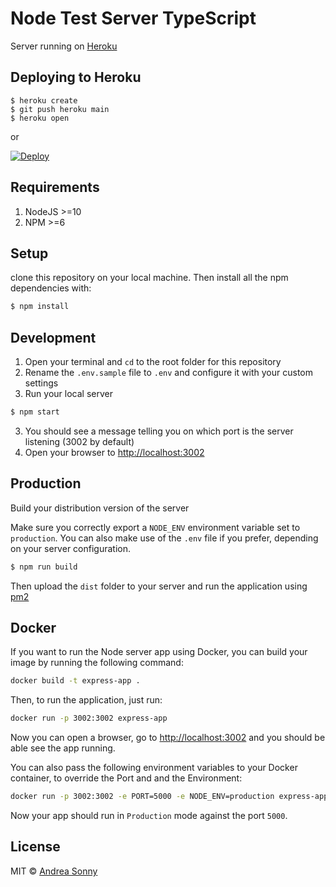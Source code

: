 # Node Test Server TypeScript

Server running on [Heroku](https://node-test-server-ts.herokuapp.com/)

## Deploying to Heroku

```
$ heroku create
$ git push heroku main
$ heroku open
```
or

<a href="https://heroku.com/deploy?template=https://github.com/andreasonny83/node-test-server-ts/tree/main">
  <img src="https://www.herokucdn.com/deploy/button.svg" alt="Deploy">
</a>

## Requirements

1.  NodeJS >=10
2.  NPM >=6

## Setup

clone this repository on your local machine.
Then install all the npm dependencies with:

```bash
$ npm install
```

## Development

1.  Open your terminal and `cd` to the root folder for this repository
2.  Rename the `.env.sample` file to `.env` and configure it with your custom settings
3.  Run your local server
   ```sh
   $ npm start
   ```
3.  You should see a message telling you on which port is the server listening (3002 by default)
4.  Open your browser to [http://localhost:3002](http://localhost:3002)

## Production

Build your distribution version of the server

Make sure you correctly export a `NODE_ENV` environment variable set to `production`.
You can also make use of the `.env` file if you prefer, depending on your server configuration.

```sh
$ npm run build
```

Then upload the `dist` folder to your server and run the application using [pm2](https://pm2.keymetrics.io/)

## Docker

If you want to run the Node server app using Docker,
you can build your image by running the following command:

```sh
docker build -t express-app .
```

Then, to run the application, just run:

```sh
docker run -p 3002:3002 express-app
```

Now you can open a browser, go to [http://localhost:3002](http://localhost:3002)
and you should be able see the app running.

You can also pass the following environment variables to your Docker container,
to override the Port and and the Environment:

```sh
docker run -p 3002:3002 -e PORT=5000 -e NODE_ENV=production express-app
```

Now your app should run in `Production` mode against the port `5000`.

## License

MIT © [Andrea Sonny](https://andreasonny.mit-license.org/)